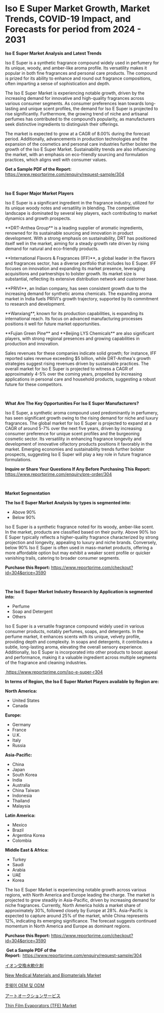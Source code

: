 <p><h1>Iso E Super Market Growth, Market Trends, COVID-19 Impact, and Forecasts for period from 2024 - 2031</h1></p><p><strong>Iso E Super Market Analysis and Latest Trends</strong></p>
<p><p>Iso E Super is a synthetic fragrance compound widely used in perfumery for its unique, woody, and amber-like aroma profile. Its versatility makes it popular in both fine fragrances and personal care products. The compound is prized for its ability to enhance and round out fragrance compositions, often imparting a sense of sophistication and depth.</p><p>The Iso E Super Market is experiencing notable growth, driven by the increasing demand for innovative and high-quality fragrances across various consumer segments. As consumer preferences lean towards long-lasting and unique scent profiles, the demand for Iso E Super is projected to rise significantly. Furthermore, the growing trend of niche and artisanal perfumes has contributed to the compound’s popularity, as manufacturers seek distinctive ingredients to distinguish their offerings.</p><p>The market is expected to grow at a CAGR of 8.00% during the forecast period. Additionally, advancements in production technologies and the expansion of the cosmetics and personal care industries further bolster the growth of the Iso E Super Market. Sustainability trends are also influencing the market, with an emphasis on eco-friendly sourcing and formulation practices, which aligns well with consumer values.</p></p>
<p><strong>Get a Sample PDF of the Report:&nbsp;</strong> <a href="https://www.reportprime.com/enquiry/request-sample/304">https://www.reportprime.com/enquiry/request-sample/304</a></p>
<p>&nbsp;</p>
<p><strong>Iso E Super Major Market Players</strong></p>
<p><p>Iso E Super is a significant ingredient in the fragrance industry, utilized for its unique woody notes and versatility in blending. The competitive landscape is dominated by several key players, each contributing to market dynamics and growth prospects.</p><p>**DRT-Anthea Group** is a leading supplier of aromatic ingredients, renowned for its sustainable sourcing and innovation in product development. With a strong emphasis on sustainability, DRT has positioned itself well in the market, aiming for a steady growth rate driven by rising demand for natural and eco-friendly products.</p><p>**International Flavors & Fragrances (IFF)**, a global leader in the flavors and fragrances sector, has a diverse portfolio that includes Iso E Super. IFF focuses on innovation and expanding its market presence, leveraging acquisitions and partnerships to bolster growth. Its market size is substantial, reflecting its extensive distribution network and customer base.</p><p>**PRIVI**, an Indian company, has seen consistent growth due to the increasing demand for synthetic aroma chemicals. The expanding aroma market in India fuels PRIVI's growth trajectory, supported by its commitment to research and development.</p><p>**Wanxiang**, known for its production capabilities, is expanding its international reach. Its focus on advanced manufacturing processes positions it well for future market opportunities.</p><p>**Fujian Green Pine** and **Beijing LYS Chemicals** are also significant players, with strong regional presences and growing capabilities in production and innovation.</p><p>Sales revenues for these companies indicate solid growth; for instance, IFF reported sales revenue exceeding $5 billion, while DRT-Anthea's growth strategies suggest rising revenues driven by sustainable practices. The overall market for Iso E Super is projected to witness a CAGR of approximately 4-5% over the coming years, propelled by increasing applications in personal care and household products, suggesting a robust future for these competitors.</p></p>
<p>&nbsp;</p>
<p><strong>What Are The Key Opportunities For Iso E Super Manufacturers?</strong></p>
<p><p>Iso E Super, a synthetic aroma compound used predominantly in perfumery, has seen significant growth owing to the rising demand for niche and luxury fragrances. The global market for Iso E Super is projected to expand at a CAGR of around 5-7% over the next five years, driven by increasing consumer preference for unique scent profiles and the burgeoning cosmetic sector. Its versatility in enhancing fragrance longevity and development of innovative olfactory products positions it favorably in the market. Emerging economies and sustainability trends further bolster prospects, suggesting Iso E Super will play a key role in future fragrance formulations.</p></p>
<p><strong>Inquire or Share Your Questions If Any Before Purchasing This Report:</strong> <a href="https://www.reportprime.com/enquiry/pre-order/304">https://www.reportprime.com/enquiry/pre-order/304</a></p>
<p>&nbsp;</p>
<p><strong>Market Segmentation</strong></p>
<p><strong>The Iso E Super Market Analysis by types is segmented into:</strong></p>
<p><ul><li>Above 90%</li><li>Below 90%</li></ul></p>
<p><p>Iso E Super is a synthetic fragrance noted for its woody, amber-like scent. In the market, products are classified based on their purity. Above 90% Iso E Super typically reflects a higher-quality fragrance characterized by strong projection and longevity, appealing to luxury and niche brands. Conversely, below 90% Iso E Super is often used in mass-market products, offering a more affordable option but may exhibit a weaker scent profile or quicker vanishing trails, catering to broader consumer segments.</p></p>
<p><strong>Purchase this Report:&nbsp;</strong><a href="https://www.reportprime.com/checkout?id=304&price=3590">https://www.reportprime.com/checkout?id=304&price=3590</a></p>
<p>&nbsp;</p>
<p><strong>The Iso E Super Market Industry Research by Application is segmented into:</strong></p>
<p><ul><li>Perfume</li><li>Soap and Detergent</li><li>Others</li></ul></p>
<p><p>Iso E Super is a versatile fragrance compound widely used in various consumer products, notably perfumes, soaps, and detergents. In the perfume market, it enhances scents with its unique, velvety profile, providing depth and complexity. In soaps and detergents, it contributes a subtle, long-lasting aroma, elevating the overall sensory experience. Additionally, Iso E Super is incorporated into other products to boost appeal and performance, making it a valuable ingredient across multiple segments of the fragrance and cleaning industries.</p></p>
<p><a href="https://www.reportprime.com/iso-e-super-r304">&nbsp;https://www.reportprime.com/iso-e-super-r304</a></p>
<p><strong>In terms of Region, the Iso E Super Market Players available by Region are:</strong></p>
<p>
    <p> <strong> North America: </strong>
        <ul>
            <li>United States</li>
            <li>Canada</li>
        </ul>
        </p> 
    <p> <strong> Europe: </strong>
        <ul>
            <li>Germany</li>
            <li>France</li>
            <li>U.K.</li>
            <li>Italy</li>
            <li>Russia</li>
        </ul>
        </p> 
    <p> <strong> Asia-Pacific: </strong>
        <ul>
            <li>China</li>
            <li>Japan</li>
            <li>South Korea</li>
            <li>India</li>
            <li>Australia</li>
            <li>China Taiwan</li>
            <li>Indonesia</li>
            <li>Thailand</li>
            <li>Malaysia</li>
        </ul>
        </p> 
    <p> <strong> Latin America: </strong>
        <ul>
            <li>Mexico</li>
            <li>Brazil</li>
            <li>Argentina Korea</li>
            <li>Colombia</li>
        </ul>
        </p> 
    <p> <strong> Middle East & Africa: </strong>
        <ul>
            <li>Turkey</li>
            <li>Saudi</li>
            <li>Arabia</li>
            <li>UAE</li>
            <li>Korea</li>
        </ul>
    </p>
    </p>
<p><p>The Iso E Super Market is experiencing notable growth across various regions, with North America and Europe leading the charge. The market is projected to grow steadily in Asia-Pacific, driven by increasing demand for niche fragrances. Currently, North America holds a market share of approximately 30%, followed closely by Europe at 28%. Asia-Pacific is expected to capture around 25% of the market, while China represents 12%, indicating its emerging significance. The forecast suggests continued momentum in North America and Europe as dominant regions.</p></p>
<p><strong>Purchase this Report: </strong><a href="https://www.reportprime.com/checkout?id=304&price=3590">https://www.reportprime.com/checkout?id=304&price=3590</a></p>
<p>&nbsp;<strong>Get a Sample PDF of the Report:&nbsp;&nbsp;</strong><a href="https://www.reportprime.com/enquiry/request-sample/304">https://www.reportprime.com/enquiry/request-sample/304</a></p>
<p><strong></strong></p>
<p><p><a href="https://medium.com/@jamiebertrgnaum3545/ion-exchange-water-softener-market-%E3%81%AF-%E3%82%B3%E3%82%B9%E3%83%88%E7%AE%A1%E7%90%86%E3%81%A8%E5%8A%B9%E7%8E%87%E5%90%91%E4%B8%8A%E3%82%92%E5%84%AA%E5%85%88%E3%81%97%E3%81%BE%E3%81%99-%E3%81%95%E3%82%89%E3%81%AB-%E5%A0%B1%E5%91%8A%E6%9B%B8%E3%81%AF%E5%B8%82%E5%A0%B4%E3%81%AE%E9%9C%80%E8%A6%81%E9%9D%A2%E3%81%A8%E4%BE%9B%E7%B5%A6%E9%9D%A2%E3%81%AE%E4%B8%A1%E6%96%B9%E3%82%92%E3%82%AB%E3%83%90%E3%83%BC%E3%81%97%E3%81%A6%E3%81%84%E3%81%BE%E3%81%99-ion-d20c631acc47">イオン交換水軟化剤</a></p><p><a href="https://medium.com/@bethelokon998/the-new-medical-materials-and-biomaterials-market-research-report-provides-an-in-depth-and-e2fb06950868">New Medical Materials and Biomaterials Market</a></p><p><a href="https://medium.com/@sheldondtickinson9867/%EC%84%B8%EA%B3%84-footwear-oem-and-odm-market-%EC%9D%80-2024%EC%97%90%EC%84%9C-2031%EB%A1%9C-%EC%97%B0%ED%8F%89%EA%B7%A0-%EC%A6%9D%EA%B0%80%EC%9C%A8%EC%9D%84-%EB%B3%B4%EC%9D%BC-%EA%B2%83%EC%9C%BC%EB%A1%9C-%EC%98%88%EC%83%81%EB%90%A9%EB%8B%88%EB%8B%A4-a3903b470f07">풋웨어 OEM 및 ODM</a></p><p><a href="https://medium.com/@jamiebertrgnaum3545/art-auction-service-market-%E3%81%AF-%E3%82%B3%E3%82%B9%E3%83%88%E7%AE%A1%E7%90%86%E3%81%A8%E5%8A%B9%E7%8E%87%E5%90%91%E4%B8%8A%E3%82%92%E5%84%AA%E5%85%88%E3%81%97%E3%81%BE%E3%81%99-%E3%81%95%E3%82%89%E3%81%AB-%E5%A0%B1%E5%91%8A%E6%9B%B8%E3%81%AF%E5%B8%82%E5%A0%B4%E3%81%AE%E9%9C%80%E8%A6%81%E9%9D%A2%E3%81%A8%E4%BE%9B%E7%B5%A6%E9%9D%A2%E3%81%AE%E4%B8%A1%E6%96%B9%E3%82%92%E3%82%AB%E3%83%90%E3%83%BC%E3%81%97%E3%81%A6%E3%81%84%E3%81%BE%E3%81%99-art-auction-service-d36be6df4658">アートオークションサービス</a></p><p><a href="https://issuu.com/reportprime-2/docs/thin-film-evaporators-tfe-market-si_ccc218f3dd7956">Thin Film Evaporators (TFE) Market</a></p></p>